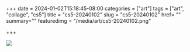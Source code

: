 +++
date = 2024-01-02T15:18:45-08:00
categories = ["art"]
tags = ["art", "collage", "cs5"]
title = "cs5-20240102"
slug = "cs5-20240102"
href= ""
summary=""
featuredimg = "/media/art/cs5-20240102.png"

+++

<img src="/media/art/cs5-20240102.png" />
